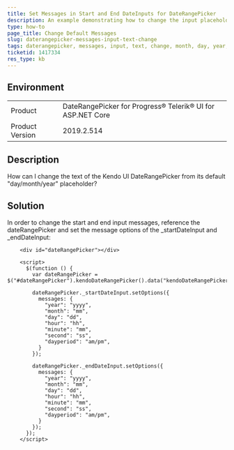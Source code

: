 ```yaml
---
title: Set Messages in Start and End DateInputs for DateRangePicker
description: An example demonstrating how to change the input placeholders for the start and end dateInputs
type: how-to
page_title: Change Default Messages
slug: daterangepicker-messages-input-text-change
tags: daterangepicker, messages, input, text, change, month, day, year, hour, minute, second, dayperiod, placeholder
ticketid: 1417334
res_type: kb
---
```


## Environment
<table>
 <tr>
  <td>Product</td>
  <td>DateRangePicker for Progress® Telerik® UI for ASP.NET Core</td>
 </tr>

  <td>Product Version</td>
  <td>2019.2.514</td>
 </tr>
</table>

## Description

How can I change the text of the Kendo UI DateRangePicker from its default "day/month/year" placeholder?

## Solution

In order to change the start and end input messages, reference the dateRangePicker and set the message options of the _startDateInput and _endDateInput:

```dojo
    <div id="dateRangePicker"></div>
    
    <script>
      $(function () {
        var dateRangePicker = $("#dateRangePicker").kendoDateRangePicker().data("kendoDateRangePicker");

        dateRangePicker._startDateInput.setOptions({
          messages: {
            "year": "yyyy",
            "month": "mm",
            "day": "dd",
            "hour": "hh",
            "minute": "mm",
            "second": "ss",
            "dayperiod": "am/pm",
          }
        });

        dateRangePicker._endDateInput.setOptions({
          messages: {
            "year": "yyyy",
            "month": "mm",
            "day": "dd",
            "hour": "hh",
            "minute": "mm",
            "second": "ss",
            "dayperiod": "am/pm",
          }
        });
      });
    </script>
```
